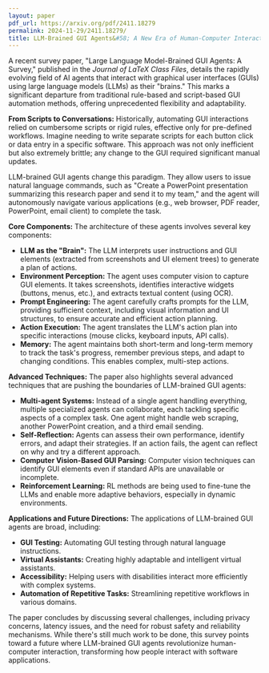 ```yaml
---
layout: paper
pdf_url: https://arxiv.org/pdf/2411.18279
permalink: 2024-11-29/2411.18279/
title: LLM-Brained GUI Agents&#58; A New Era of Human-Computer Interaction
---
```




A recent survey paper, "Large Language Model-Brained GUI Agents: A Survey," published in the *Journal of LaTeX Class Files*, details the rapidly evolving field of AI agents that interact with graphical user interfaces (GUIs) using large language models (LLMs) as their "brains."  This marks a significant departure from traditional rule-based and script-based GUI automation methods, offering unprecedented flexibility and adaptability.

**From Scripts to Conversations:**  Historically, automating GUI interactions relied on cumbersome scripts or rigid rules, effective only for pre-defined workflows.  Imagine needing to write separate scripts for each button click or data entry in a specific software.  This approach was not only inefficient but also extremely brittle; any change to the GUI required significant manual updates.

LLM-brained GUI agents change this paradigm.  They allow users to issue natural language commands, such as "Create a PowerPoint presentation summarizing this research paper and send it to my team," and the agent will autonomously navigate various applications (e.g., web browser, PDF reader, PowerPoint, email client) to complete the task.

**Core Components:**  The architecture of these agents involves several key components:

* **LLM as the "Brain":**  The LLM interprets user instructions and GUI elements (extracted from screenshots and UI element trees) to generate a plan of actions.
* **Environment Perception:**  The agent uses computer vision to capture GUI elements. It takes screenshots, identifies interactive widgets (buttons, menus, etc.), and extracts textual content (using OCR).
* **Prompt Engineering:**  The agent carefully crafts prompts for the LLM, providing sufficient context, including visual information and UI structures, to ensure accurate and efficient action planning.
* **Action Execution:** The agent translates the LLM's action plan into specific interactions (mouse clicks, keyboard inputs, API calls).
* **Memory:**  The agent maintains both short-term and long-term memory to track the task's progress, remember previous steps, and adapt to changing conditions.  This enables complex, multi-step actions.


**Advanced Techniques:** The paper also highlights several advanced techniques that are pushing the boundaries of LLM-brained GUI agents:

* **Multi-agent Systems:** Instead of a single agent handling everything, multiple specialized agents can collaborate, each tackling specific aspects of a complex task.  One agent might handle web scraping, another PowerPoint creation, and a third email sending.
* **Self-Reflection:** Agents can assess their own performance, identify errors, and adapt their strategies.  If an action fails, the agent can reflect on why and try a different approach.
* **Computer Vision-Based GUI Parsing:** Computer vision techniques can identify GUI elements even if standard APIs are unavailable or incomplete.
* **Reinforcement Learning:** RL methods are being used to fine-tune the LLMs and enable more adaptive behaviors, especially in dynamic environments.

**Applications and Future Directions:** The applications of LLM-brained GUI agents are broad, including:

* **GUI Testing:**  Automating GUI testing through natural language instructions.
* **Virtual Assistants:**  Creating highly adaptable and intelligent virtual assistants.
* **Accessibility:**  Helping users with disabilities interact more efficiently with complex systems.
* **Automation of Repetitive Tasks:** Streamlining repetitive workflows in various domains.


The paper concludes by discussing several challenges, including privacy concerns, latency issues, and the need for robust safety and reliability mechanisms. While there's still much work to be done, this survey points toward a future where LLM-brained GUI agents revolutionize human-computer interaction, transforming how people interact with software applications.